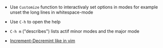 * Use `Customize` function to interactivaly set options in modes
  for example unset the long lines in whitespace-mode
* Use `C-h` to open the help
* `C-h m` ("describes") lists actif minor modes and the major mode

* [Increment-Decremint like in vim](https://github.com/cofi/evil-numbers)
